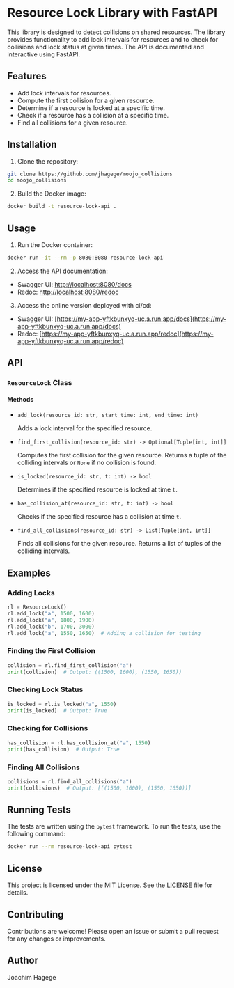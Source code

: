 
# Resource Lock Library with FastAPI

This library is designed to detect collisions on shared resources. The library provides functionality to add lock intervals for resources and to check for collisions and lock status at given times. The API is documented and interactive using FastAPI.

## Features

- Add lock intervals for resources.
- Compute the first collision for a given resource.
- Determine if a resource is locked at a specific time.
- Check if a resource has a collision at a specific time.
- Find all collisions for a given resource.

## Installation

1. Clone the repository:

```sh
git clone https://github.com/jhagege/moojo_collisions
cd moojo_collisions
```

2. Build the Docker image:

```sh
docker build -t resource-lock-api .
```

## Usage

1. Run the Docker container:

```sh
docker run -it --rm -p 8080:8080 resource-lock-api
```

2. Access the API documentation:

- Swagger UI: [http://localhost:8080/docs](http://localhost:8000/docs)
- Redoc: [http://localhost:8080/redoc](http://localhost:8000/redoc)

3. Access the online version deployed with ci/cd: 
- Swagger UI: [https://my-app-yftkbunxyq-uc.a.run.app/docs](https://my-app-yftkbunxyq-uc.a.run.app/docs)
- Redoc: [https://my-app-yftkbunxyq-uc.a.run.app/redoc](https://my-app-yftkbunxyq-uc.a.run.app/redoc)

## API

### `ResourceLock` Class

#### Methods

- `add_lock(resource_id: str, start_time: int, end_time: int)`

  Adds a lock interval for the specified resource.

- `find_first_collision(resource_id: str) -> Optional[Tuple[int, int]]`

  Computes the first collision for the given resource. Returns a tuple of the colliding intervals or `None` if no collision is found.

- `is_locked(resource_id: str, t: int) -> bool`

  Determines if the specified resource is locked at time `t`.

- `has_collision_at(resource_id: str, t: int) -> bool`

  Checks if the specified resource has a collision at time `t`.

- `find_all_collisions(resource_id: str) -> List[Tuple[int, int]]`

  Finds all collisions for the given resource. Returns a list of tuples of the colliding intervals.

## Examples

### Adding Locks

```python
rl = ResourceLock()
rl.add_lock("a", 1500, 1600)
rl.add_lock("a", 1800, 1900)
rl.add_lock("b", 1700, 3000)
rl.add_lock("a", 1550, 1650)  # Adding a collision for testing
```

### Finding the First Collision

```python
collision = rl.find_first_collision("a")
print(collision)  # Output: ((1500, 1600), (1550, 1650))
```

### Checking Lock Status

```python
is_locked = rl.is_locked("a", 1550)
print(is_locked)  # Output: True
```

### Checking for Collisions

```python
has_collision = rl.has_collision_at("a", 1550)
print(has_collision)  # Output: True
```

### Finding All Collisions

```python
collisions = rl.find_all_collisions("a")
print(collisions)  # Output: [((1500, 1600), (1550, 1650))]
```

## Running Tests

The tests are written using the `pytest` framework. To run the tests, use the following command:

```sh
docker run --rm resource-lock-api pytest
```

## License

This project is licensed under the MIT License. See the [LICENSE](LICENSE) file for details.

## Contributing

Contributions are welcome! Please open an issue or submit a pull request for any changes or improvements.

## Author

Joachim Hagege